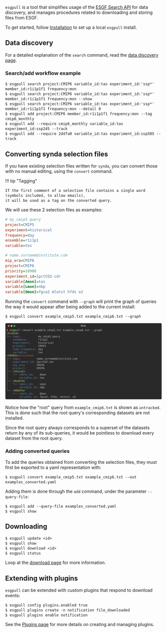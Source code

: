 `esgpull` is a tool that simplifies usage of the [ESGF Search API] for data discovery, and manages procedures related to downloading and storing files from ESGF.

To get started, follow [Installation](../installation) to set up a local `esgpull` install.


## Data discovery

For a detailed explanation of the `search` command, read the [data discovery page](../search).

### Search/add workflow example

```shell
$ esgpull search project:CMIP6 variable_id:tas experiment_id:'ssp*' member_id:r1i1p1f1 frequency:mon
$ esgpull search project:CMIP6 variable_id:tas experiment_id:'ssp*' member_id:r1i1p1f1 frequency:mon --show
$ esgpull search project:CMIP6 variable_id:tas experiment_id:'ssp*' member_id:r1i1p1f1 frequency:mon --detail 0
$ esgpull add project:CMIP6 member_id:r1i1p1f1 frequency:mon --tag cmip6_monthly
$ esgpull add --require cmip6_monthly variable_id:tas experiment_id:ssp245 --track
$ esgpull add --require 2ddfa0 variable_id:tas experiment_id:ssp585 --track
```

## Converting synda selection files

If you have existing selection files written for `synda`, you can convert those with no manual editing, using the `convert` command.

!!! tip "Tagging"

    If the first comment of a selection file contains a single word (symbols included, to allow emails),
    it will be used as a tag on the converted query.

We will use these 2 selection files as examples:

```ini title="example_cmip5.txt"
# my_cmip5_query
project=CMIP5
experiment=historical
frequency=day
ensemble=r1i1p1
variable=tos
```

```ini title="example_cmip6.txt"
# name.surname@institute.com
mip_era=CMIP6
project=CMIP6
priority=10900
experiment_id=1pctCO2-cdr
variable[Amon]=tas
variable[Lmon]=nbp
variable[Omon]=fgco2 mlotst hfds o2
```

Running the `convert` command with `--graph` will print the graph of queries the way it would appear after being added to the current install:

```shell title="Convert example"
$ esgpull convert example_cmip5.txt example_cmip6.txt --graph
```
![esgpull convert](images/quickstart_1.svg)

Notice how the "root" query from `example_cmip6.txt` is shown as `untracked`. This is done such that the root query's corresponding datasets are not installed.

Since the root query always corresponds to a superset of the datasets return by any of its sub-queries, it would be pointless to download every dataset from the root query.

### Adding converted queries

To add the queries obtained from converting the selection files, they must first be exported to a yaml representation with:

```shell
$ esgpull convert example_cmip5.txt example_cmip6.txt --out examples_converted.yaml
```

Adding them is done through the `add` command, under the parameter `--query-file`:

```shell
$ esgpull add --query-file examples_converted.yaml
$ esgpull show
```


## Downloading

```shell
$ esgpull update <id>
$ esgpull show
$ esgpull download <id>
$ esgpull status
```

Loop at the [download page](../download) for more information.

## Extending with plugins

`esgpull` can be extended with custom plugins that respond to download events:

```shell
$ esgpull config plugins.enabled true
$ esgpull plugins create -n notification file_downloaded
$ esgpull plugins enable notification
```

See the [Plugins page](../plugins) for more details on creating and managing plugins.


[ESGF Search API]: https://esgf.github.io/esg-search/ESGF_Search_RESTful_API.html
